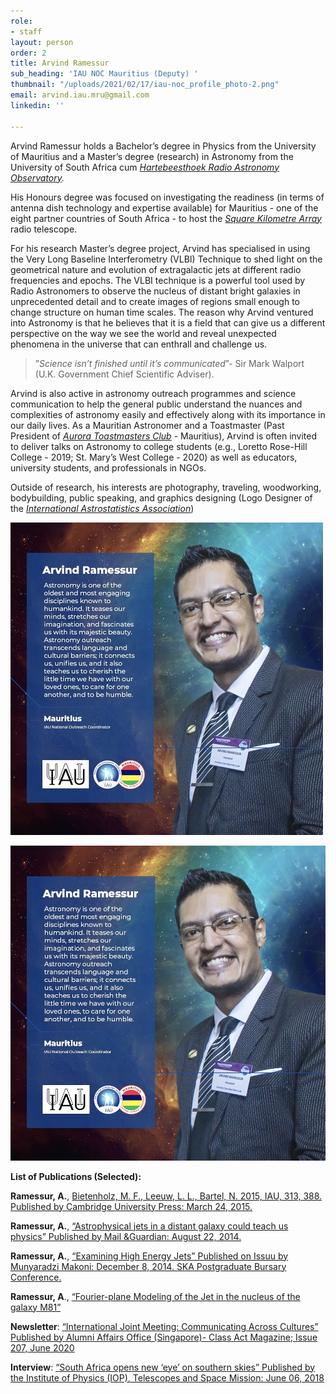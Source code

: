 ```yaml
---
role:
- staff
layout: person
order: 2
title: Arvind Ramessur
sub_heading: 'IAU NOC Mauritius (Deputy) '
thumbnail: "/uploads/2021/02/17/iau-noc_profile_photo-2.png"
email: arvind.iau.mru@gmail.com
linkedin: ''

---
```

Arvind Ramessur holds a Bachelor’s degree in Physics from the University of Mauritius and a Master’s degree (research) in Astronomy from the University of South Africa cum [_Hartebeesthoek Radio Astronomy Observatory_](http://www.hartrao.ac.za/)_._

His Honours degree was focused on investigating the readiness (in terms of antenna dish technology and expertise available) for Mauritius - one of the eight partner countries of South Africa - to host the [_Square Kilometre Array_](https://www.sarao.ac.za/) radio telescope.

For his research Master’s degree project, Arvind has specialised in using the Very Long Baseline Interferometry (VLBI) Technique to shed light on the geometrical nature and evolution of extragalactic jets at different radio frequencies and epochs. The VLBI technique is a powerful tool used by Radio Astronomers to observe the nucleus of distant bright galaxies in unprecedented detail and to create images of regions small enough to change structure on human time scales. The reason why Arvind ventured into Astronomy is that he believes that it is a field that can give us a different perspective on the way we see the world and reveal unexpected phenomena in the universe that can enthrall and challenge us.

> ”_Science isn’t finished until it’s communicated_”- Sir Mark Walport (U.K. Government Chief Scientific Adviser).

Arvind is also active in astronomy outreach programmes and science communication to help the general public understand the nuances and complexities of astronomy easily and effectively along with its importance in our daily lives. As a Mauritian Astronomer and a Toastmaster (Past President of [_Aurora Toastmasters Club_](https://aurora.toastmastersclubs.org/awards_2019_20.html) - Mauritius), Arvind is often invited to deliver talks on Astronomy to college students (e.g., Loretto Rose-Hill College - 2019; St. Mary’s West College - 2020) as well as educators, university students, and professionals in NGOs.

Outside of research, his interests are photography, traveling, woodworking, bodybuilding, public speaking, and graphics designing (Logo Designer of the [_International Astrostatistics Association_](http://iaa.mi.oa-brera.inaf.it/IAA/home.html))

![](/uploads/2022/02/05/hnet-com-image.jpg)

![](/uploads/2022/02/05/img_7542.jpg)

**List of Publications (Selected):**

**Ramessur, A.**, [Bietenholz, M. F., Leeuw, L. L., Bartel, N. 2015, IAU, 313, 388. Published by Cambridge University
Press: March 24, 2015. ](https://doi.org/10.1017/S1743921315002562)

**Ramessur, A.**, [“Astrophysical jets in a distant galaxy could teach us physics” Published by Mail &Guardian: August 22, 2014. ](https://mg.co.za/article/2014-08-18-astrophysical-jets-in-distant-galaxy-could-teach-us-physics)

**Ramessur, A.**, [“Examining High Energy Jets” Published on Issuu by Munyaradzi Makoni: December 8, 2014. SKA
Postgraduate Bursary Conference.](https://issuu.com/wheatlands/docs/ska_digital)

**Ramessur, A**., [“Fourier-plane Modeling of the Jet in the nucleus of the galaxy M81”](http://hdl.handle.net/10500/23817)

**Newsletter**: [“International Joint Meeting: Communicating Across Cultures” Published by Alumni Affairs Office (Singapore)- Class Act Magazine; Issue 207, June 2020](http://enewsletter.ntu.edu.sg/classact/Jun20/Pages/an60.aspx)

**Interview**: [“South Africa opens new ‘eye’ on southern skies” Published by the Institute of Physics (IOP), Telescopes and Space Mission: June 06, 2018](https://tinyurl.com/ioppublications)